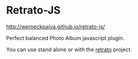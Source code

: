 Retrato-JS
==========

http://werneckpaiva.github.io/retrato-js/

Perfect balanced Photo Album javascript plugin.

You can use stand alone or with the [retrato](https://github.com/werneckpaiva/retrato/) project.

